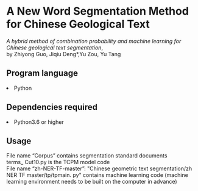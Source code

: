 # A New Word Segmentation Method for Chinese Geological Text
_A hybrid method of combination probability and machine learning for Chinese geological text segmentation_,  
by Zhiyong Guo, Jiqiu Deng*,Yu Zou, Yu Tang 

## Program language
 <li>Python</li>

## Dependencies required
 <li>Python3.6 or higher</li>

## Usage
  File name “Corpus” contains segmentation standard documents   
  terms_ Cut10.py is the TCPM model code   
  File name “zh-NER-TF-master”: "Chinese geometric text segmentation/zh NER TF master/tp/tpmain. py" contains machine learning code (machine learning environment needs to be built on the computer in advance)
